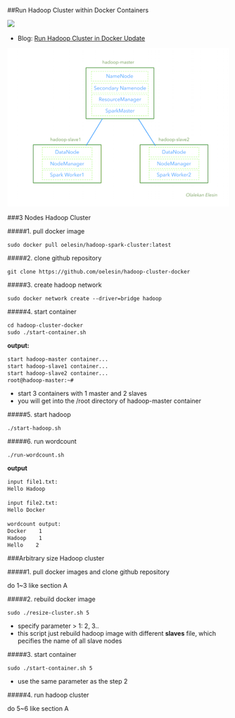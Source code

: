 ##Run Hadoop Cluster within Docker Containers

[![](https://images.microbadger.com/badges/version/oelesin/hadoop-spark-cluster.svg)](https://github.com/OElesin/hadoop-cluster-docker/ "Get your own version badge on microbadger.com")

- Blog: [Run Hadoop Cluster in Docker Update](http://kiwenlau.com/2016/06/26/hadoop-cluster-docker-update-english/)


![alt tag](https://raw.githubusercontent.com/oelesin/hadoop-cluster-docker/master/docker-hadoop-spark-cluster.png)


###3 Nodes Hadoop Cluster

#####1. pull docker image

```
sudo docker pull oelesin/hadoop-spark-cluster:latest
```

#####2. clone github repository

```
git clone https://github.com/oelesin/hadoop-cluster-docker
```

#####3. create hadoop network

```
sudo docker network create --driver=bridge hadoop
```

#####4. start container

```
cd hadoop-cluster-docker
sudo ./start-container.sh
```

**output:**

```
start hadoop-master container...
start hadoop-slave1 container...
start hadoop-slave2 container...
root@hadoop-master:~# 
```
- start 3 containers with 1 master and 2 slaves
- you will get into the /root directory of hadoop-master container

#####5. start hadoop

```
./start-hadoop.sh
```

#####6. run wordcount

```
./run-wordcount.sh
```

**output**

```
input file1.txt:
Hello Hadoop

input file2.txt:
Hello Docker

wordcount output:
Docker    1
Hadoop    1
Hello    2
```

###Arbitrary size Hadoop cluster

#####1. pull docker images and clone github repository

do 1~3 like section A

#####2. rebuild docker image

```
sudo ./resize-cluster.sh 5
```
- specify parameter > 1: 2, 3..
- this script just rebuild hadoop image with different **slaves** file, which pecifies the name of all slave nodes


#####3. start container

```
sudo ./start-container.sh 5
```
- use the same parameter as the step 2

#####4. run hadoop cluster 

do 5~6 like section A

